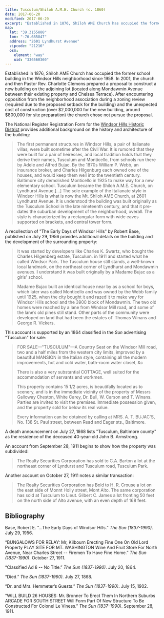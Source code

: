 ```yaml
---
title: Tusculum/Shiloh A.M.E. Church (c. 1860)
date: 2017-06-20
modified: 2017-06-20
excerpt: "Established in 1876, Shiloh AME Church has occupied the former Tusculum school building in the Windsor Hills neighborhood since 1958."
map:
  lat: "39.3155888"
  lon: "-76.685847"
  address: "2601 Lyndhurst Avenue"
  zipcode: "21216"
  osm:
    element: "way"
    uid: "336560360"
---
```


Established in 1876, Shiloh AME Church has occupied the former school building in the Windsor Hills neighborhood since 1958. In 2001, the church and then Pastor Rev. Charlotte Clemons prepared a proposal to construct a new building on the adjoining lot (located along Mondawmin Avenue between their existing property and Chelsea Terrace). After encountering opposition from the neighborhood association during a zoning review (required due to the proposed setback for the building) and the unexpected cost of construction (over $2,000,000 for the new building, around $800,000 for site preparation) the church chose not pursue the proposal.

The National Register Registration Form for the [Windsor Hills Historic District](https://mht.maryland.gov/secure/medusa/PDF/NR_PDFs/NR-1313.pdf) provides additional background on the history and architecture of the building:

> The first permanent structures in Windsor Hills, a pair of Italianate villas, were built sometime after the Civil War. It is rumored that they were built for a pair of heiresses, and local tradition holds that they derive their names, Tusculum and Monticello, from schools run there by Adele and Alfred Bujac. By the 1870s William P. Webb, an insurance broker, and Charles Hilgenburg each owned one of the houses, and would keep them well into the twentieth century. Baltimore city demolished Monticello in 1925 to make way for a new elementary school. Tusculum became the Shiloh A.M.E. Church, on Lyndhurst Avenue.[…] The sole example of the Italianate style in Windsor Hills is what is now the Mt. Shiloh AME Church, at 2601 Lyndhurst Avenue. It is understood the building was built originally as the Tusculum School in the late nineteenth century, and that it pre-dates the suburban development of the neighborhood, overall. The style is characterized by a rectangular form with wide eaves supported on brackets, and central tower form.

A recollection of "The Early Days of Windsor Hills" by Robert Base, published on July 29, 1956 provides additional details on the building and the development of the surrounding property:

> It was started by developers like Charles K. Swartz, who bought the Charles Hilgenberg estate, Tusculum. in 1911 and started what he called Windsor Park. The Tusculum house still stands, a well-known local landmark, on the northeast corner of Lyndhurst and Mondawmin avenues. I understand it was built originally by a Madame Bujac as a girls' school.
>
> Madame Bujac built an identical house near by as a school for boys, which later was called Monticello and was owned by the Webb family until 1925, when the city bought it and razed it to make way for Windsor Hills school and the 3900 block of Mondawmin. The two old homes were reached by a lane from Windsor Mill road, and some of the lane’s old pines still stand. Other parts of the community were developed on land that had been the estates of' Thomas Winans and George R. Vickers.

This account is supported by an 1864 classified in the *Sun* advertising "Tusculum" for sale:

> FOR SALE—"TUSCULUM"—A Country Seat on the Windsor Mill road, two and a half miles from the western city limits, improved by a beautiful MANSION in the Italian style, containing all the modern improvements, hot and cold water, bath-room water closet, &c
>
> There is also a very substantial COTTAGE, well suited for the accommodation of servants and workmen.
>
> This property contains 15 1/2 acres, is beautifally located as to scenery, and is in the immediate vicinity of the property of Messrs Galloway Cheston, White Carey, Dr. Bull, W. Carson and T. Winans. Parties are invited to visit the premises. Immediate possession given, and the property sold for below its real value.
>
> Every information can be obtained by calling at MRS. A. T. BUJAC'S, No. 138 St. Paul street, between Read and Eager sts., Baltimore.

A death announcement on July 27, 1868 lists "Tusculum, Baltimore county" as the residence of the deceased 40-year-old John B. Armstrong.

An account from September 28, 1911 begins to show how the property was subdivided:

> The Realty Securities Corporation has sold to C.A. Barton a lot at the northeast corner of Lyndurst and Tusculum road, Tusculum Park.

Another account on October 27, 1911 notes a similar transaction: 

> The Realty Securities Corporation has Bold to H. R. Crouse a lot on the east side of Monnt Holly street, Mont Alto. The same corporation has sold at Tusculum to Lieut. Gilbert C. James a lot fronting 50 feet on the north side of Alto avenue, with an even depth of 168 feet.

## Bibliography

Base, Robert E. “...The Early Days of Windsor Hills.” *The Sun (1837-1990)*. July 29, 1956.

“BUNGALOWS FOR RELAY: Mr, Kilbourn Erecting Fine One On Old Lord Property PLAY SITE FOR MT. WASHINGTON Wine And Fruit Store For North Avenue, Near Charles Street -- Firemen To Have Fine Home.” *The Sun (1837-1990)*. October 27, 1911.

“Classified Ad 8 -- No Title.” *The Sun (1837-1990)*. July 20, 1864.

“Died.” *The Sun (1837-1990)*. July 27, 1868.

“Dr. and Mrs. Hemmeter’s Guests.” *The Sun (1837-1990)*. July 15, 1902.

“WILL BUILD 26 HOUSES: Mr. Bronner To Erect Them In Northern Suburbs ARCADE FOR SOUTH STREET Will Form Part Of New Structure To Be Constructed For Colonel Le Viness.” *The Sun (1837-1990)*. September 28, 1911.
